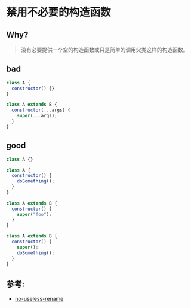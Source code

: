 # 禁用不必要的构造函数

## Why?

> 没有必要提供一个空的构造函数或只是简单的调用父类这样的构造函数。

## bad

```js
class A {
  constructor() {}
}

class A extends B {
  constructor(...args) {
    super(...args);
  }
}
```

## good

```js
class A {}

class A {
  constructor() {
    doSomething();
  }
}

class A extends B {
  constructor() {
    super("foo");
  }
}

class A extends B {
  constructor() {
    super();
    doSomething();
  }
}
```

## 参考:

- [no-useless-rename](https://eslint.org/docs/rules/no-useless-rename)
